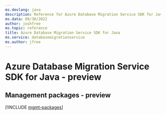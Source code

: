 ```yaml
---
ms.devlang: java
description: Reference for Azure Database Migration Service SDK for Java
ms.data: 09/30/2022
author: joshfree
ms.topic: reference
title: Azure Database Migration Service SDK for Java
ms.service: databasemigrationservice
ms.author: jfree
---
```

# Azure Database Migration Service SDK for Java - preview

## Management packages - preview
[!INCLUDE [mgmt-packages](database-migration-service-mgmt-index.md)]